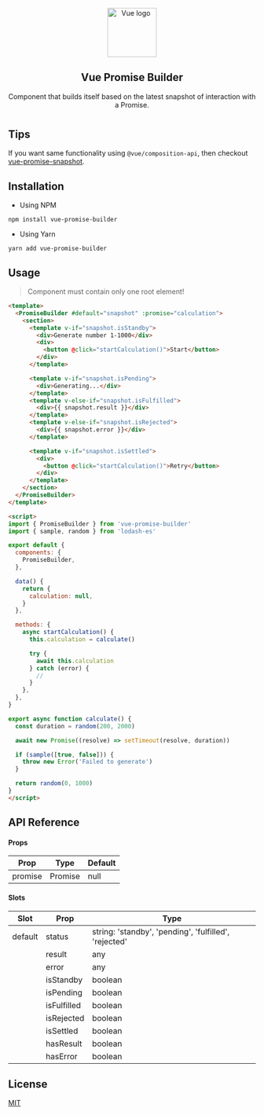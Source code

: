 <p align="center"><img width="100" height="100" src="https://vuejs.org/images/logo.png" alt="Vue logo"></p>

<h2 align="center">Vue Promise Builder</h2>

<p align="center">
  Component that builds itself based on the latest snapshot of interaction with a Promise.
</p>

#

## Tips

If you want same functionality using `@vue/composition-api`, then checkout [vue-promise-snapshot](https://github.com/c5n8/vue-promise-snapshot#readme).

## Installation

- Using NPM
```
npm install vue-promise-builder
```

- Using Yarn
```
yarn add vue-promise-builder
```

## Usage

> Component must contain only one root element!

```html
<template>
  <PromiseBuilder #default="snapshot" :promise="calculation">
    <section>
      <template v-if="snapshot.isStandby">
        <div>Generate number 1-1000</div>
        <div>
          <button @click="startCalculation()">Start</button>
        </div>
      </template>

      <template v-if="snapshot.isPending">
        <div>Generating...</div>
      </template>
      <template v-else-if="snapshot.isFulfilled">
        <div>{{ snapshot.result }}</div>
      </template>
      <template v-else-if="snapshot.isRejected">
        <div>{{ snapshot.error }}</div>
      </template>

      <template v-if="snapshot.isSettled">
        <div>
          <button @click="startCalculation()">Retry</button>
        </div>
      </template>
    </section>
  </PromiseBuilder>
</template>

<script>
import { PromiseBuilder } from 'vue-promise-builder'
import { sample, random } from 'lodash-es'

export default {
  components: {
    PromiseBuilder,
  },

  data() {
    return {
      calculation: null,
    }
  },

  methods: {
    async startCalculation() {
      this.calculation = calculate()

      try {
        await this.calculation
      } catch (error) {
        //
      }
    },
  },
}

export async function calculate() {
  const duration = random(200, 2000)

  await new Promise((resolve) => setTimeout(resolve, duration))

  if (sample([true, false])) {
    throw new Error('Failed to generate')
  }

  return random(0, 1000)
}
</script>
```

## API Reference

#### Props

| Prop    | Type    | Default |
| ------- | ------- | ------- |
| promise | Promise | null    |

#### Slots

| Slot    | Prop        | Type                                                  |
| ------- | ----------- | ----------------------------------------------------- |
| default | status      | string: 'standby', 'pending', 'fulfilled', 'rejected' |
|         | result      | any                                                   |
|         | error       | any                                                   |
|         | isStandby   | boolean                                               |
|         | isPending   | boolean                                               |
|         | isFulfilled | boolean                                               |
|         | isRejected  | boolean                                               |
|         | isSettled   | boolean                                               |
|         | hasResult   | boolean                                               |
|         | hasError    | boolean                                               |

## License

[MIT](http://opensource.org/licenses/MIT)
